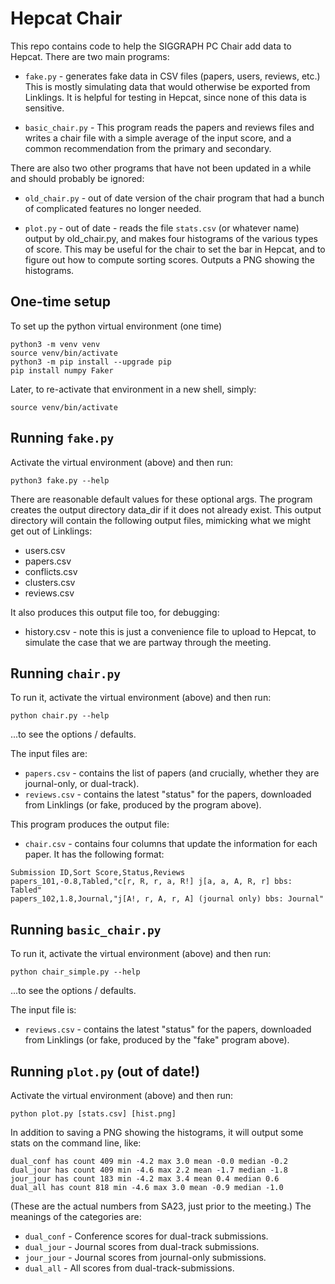 # Hepcat Chair

This repo contains code to help the SIGGRAPH PC Chair add data to Hepcat. There are two main programs:

- `fake.py` - generates fake data in CSV files (papers, users, reviews, etc.) This is mostly simulating data that would otherwise be exported from Linklings. It is helpful for testing in Hepcat, since none of this data is sensitive.

- `basic_chair.py` - This program reads the papers and reviews files and writes a chair file with a simple average of the input score, and a common recommendation from the primary and secondary.

There are also two other programs that have not been updated in a while and should probably be ignored:

- `old_chair.py` - out of date version of the chair program that had a bunch of complicated features no longer needed.

- `plot.py` - out of date - reads the file `stats.csv` (or whatever name) output by old_chair.py, and makes four histograms of the various types of score. This may be useful for the chair to set the bar in Hepcat, and to figure out how to compute sorting scores. Outputs a PNG showing the histograms.

## One-time setup

To set up the python virtual environment (one time)

```
python3 -m venv venv
source venv/bin/activate
python3 -m pip install --upgrade pip
pip install numpy Faker
```

Later, to re-activate that environment in a new shell, simply:

```
source venv/bin/activate
```

## Running `fake.py`

Activate the virtual environment (above) and then run:

```
python3 fake.py --help
```

There are reasonable default values for these optional args. The program creates the output directory data_dir if it does not already exist. This output directory will contain the following output files, mimicking what we might get out of Linklings:

- users.csv
- papers.csv
- conflicts.csv
- clusters.csv
- reviews.csv

It also produces this output file too, for debugging:

- history.csv - note this is just a convenience file to upload to Hepcat, to simulate the case that we are partway through the meeting.

## Running `chair.py`

To run it, activate the virtual environment (above) and then run:

```
python chair.py --help
```

...to see the options / defaults.

The input files are:

- `papers.csv` - contains the list of papers (and crucially, whether they are journal-only, or dual-track).
- `reviews.csv` - contains the latest "status" for the papers, downloaded from Linklings (or fake, produced by the program above).

This program produces the output file:

- `chair.csv` - contains four columns that update the information for each paper. It has the following format:

```
Submission ID,Sort Score,Status,Reviews
papers_101,-0.8,Tabled,"c[r, R, r, a, R!] j[a, a, A, R, r] bbs: Tabled"
papers_102,1.8,Journal,"j[A!, r, A, r, A] (journal only) bbs: Journal"
```

## Running `basic_chair.py`

To run it, activate the virtual environment (above) and then run:

```
python chair_simple.py --help
```

...to see the options / defaults.

The input file is:

- `reviews.csv` - contains the latest "status" for the papers, downloaded from Linklings (or fake, produced by the "fake" program above).

## Running `plot.py` (out of date!)

Activate the virtual environment (above) and then run:

```
python plot.py [stats.csv] [hist.png]
```

In addition to saving a PNG showing the histograms, it will output some stats on the command line, like:

```
dual_conf has count 409 min -4.2 max 3.0 mean -0.0 median -0.2
dual_jour has count 409 min -4.6 max 2.2 mean -1.7 median -1.8
jour_jour has count 183 min -4.2 max 3.4 mean 0.4 median 0.6
dual_all has count 818 min -4.6 max 3.0 mean -0.9 median -1.0
```

(These are the actual numbers from SA23, just prior to the meeting.) The meanings of the categories are:

- `dual_conf` - Conference scores for dual-track submissions.
- `dual_jour` - Journal scores from dual-track submissions.
- `jour_jour` - Journal scores from journal-only submissions.
- `dual_all` - All scores from dual-track-submissions.

